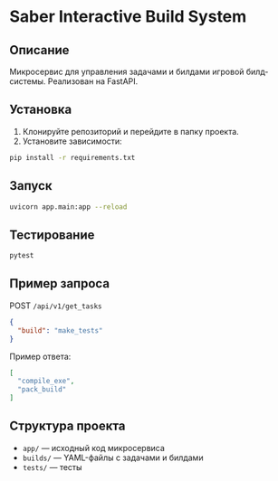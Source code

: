 # Saber Interactive Build System

## Описание
Микросервис для управления задачами и билдами игровой билд-системы. Реализован на FastAPI.

## Установка

1. Клонируйте репозиторий и перейдите в папку проекта.
2. Установите зависимости:

```bash
pip install -r requirements.txt
```

## Запуск

```bash
uvicorn app.main:app --reload
```

## Тестирование

```bash
pytest
```

## Пример запроса

POST `/api/v1/get_tasks`

```json
{
  "build": "make_tests"
}
```

Пример ответа:
```json
[
  "compile_exe",
  "pack_build"
]
```

## Структура проекта

- `app/` — исходный код микросервиса
- `builds/` — YAML-файлы с задачами и билдами
- `tests/` — тесты 